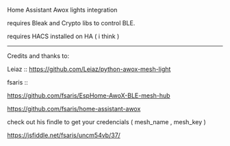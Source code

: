 Home Assistant Awox lights integration

requires Bleak and Crypto libs to control BLE.

requires HACS installed on HA ( i think )

---

Credits and thanks to:

Leiaz :: https://github.com/Leiaz/python-awox-mesh-light

fsaris ::

https://github.com/fsaris/EspHome-AwoX-BLE-mesh-hub

https://github.com/fsaris/home-assistant-awox


check out his findle to get your credencials ( mesh_name , mesh_key )

https://jsfiddle.net/fsaris/uncm54vb/37/
